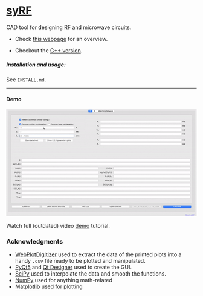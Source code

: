 # [syRF](https://urbanij.github.io/syRF/)

CAD tool for designing RF and microwave circuits. <br>

- Check [this webpage](https://urbanij.github.io/syRF/) for an overview.

- Checkout the [C++ version](https://github.com/urbanij/syRF-cpp).


##### Installation and usage:

See `INSTALL.md`.


---

#### Demo 

[![Alt Text](./doc/demo/syRF.gif)](https://youtu.be/yJPomOStffk)

Watch full (outdated) video [demo](https://youtu.be/yJPomOStffk) tutorial.



### Acknowledgments

- [WebPlotDigitizer](https://automeris.io/WebPlotDigitizer/) used to extract the data of the printed plots into a handy `.csv` file ready to be plotted and manipulated.
- [PyQt5](https://pypi.python.org/pypi/PyQt5) and [Qt Designer](http://doc.qt.io/qt-5/qtdesigner-manual.html) used to create the GUI.
- [SciPy](https://www.scipy.org/) used to interpolate the data and smooth the functions.
- [NumPy](https://numpy.org/) used for anything math-related
- [Matplotlib](https://matplotlib.org/) used for plotting

